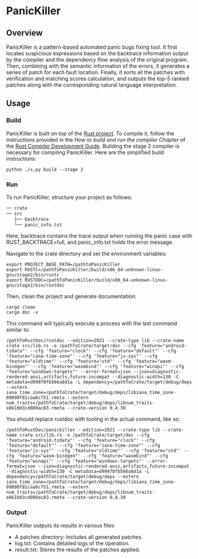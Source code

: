 # PanicKiller

## Overview

PanicKiller is a pattern-based automated panic bugs fixing tool. It first locates suspicious expressions based on the backtrace information output by the compiler and the dependency flow analysis of the original program. Then, combining with the semantic information of the errors, it generates a series of patch for each fault location. Finally, it sorts all the patches with verification and matching scores calculation, and outputs the top-5 ranked patches along with the corresponding natural language interpretation.

## Usage

### Build

PanicKiller is built on top of the [Rust project](https://github.com/rust-lang/rust). To compile it, follow the instructions provided in the _How  to build and run the compiler Chapter_ of the [Rust Compiler Development Guide](https://rustc-dev-guide.rust-lang.org/building/how-to-build-and-run.html). Building the stage 2 compiler is necessary for compiling PanicKiller. Here are the simplified build instructions:

```shell
python ./x.py build --stage 2
```

### Run

To run PanicKiller, structure your project as follows:

```css
── crate
── src
   ├── backtrace
   └── panic_info.txt
```

Here, backtrace contains the trace output when running the panic case with RUST_BACKTRACE=full, and panic_info.txt holds the error message.

Navigate to the crate directory and set the environment variables:

```shell
export PROJECT_BASE_PATH=/pathtoPanicKiller
export RUSTC=/pathToPanicKiller/build/x86_64-unknown-linux-gnu/stage2/bin/rustc
export RUSTDOC=/pathToPanicKiller/build/x86_64-unknown-linux-gnu/stage2/bin/rustdoc
```

Then, clean the project and generate documentation:

```shell
cargo clean
cargo doc -v
```

This command will typically execute a process with the last command similar to:

```
/pathToRustDoc/rustdoc --edition=2021 --crate-type lib --crate-name crate src/lib.rs -o /pathToCrate/target/doc --cfg 'feature="android-tzdata"' --cfg 'feature="clock"' --cfg 'feature="default"' --cfg 'feature="iana-time-zone"' --cfg 'feature="js-sys"' --cfg 'feature="oldtime"' --cfg 'feature="std"' --cfg 'feature="wasm-bindgen"' --cfg 'feature="wasmbind"' --cfg 'feature="winapi"' --cfg 'feature="windows-targets"' --error-format=json --json=diagnostic-rendered-ansi,artifacts,future-incompat --diagnostic-width=130 -C metadata=d99978fb566a8d1a -L dependency=/pathToCrate/target/debug/deps --extern iana_time_zone=/pathToCrate/target/debug/deps/libiana_time_zone-09090f81caa6c751.rmeta --extern num_traits=/pathToCrate/target/debug/deps/libnum_traits-e8610d3cd080ac83.rmeta --crate-version 0.4.30
```

You should replace rustdoc with tooling in the actual command, like so:

```
/pathToRustDoc/panickiller --edition=2021 --crate-type lib --crate-name crate src/lib.rs -o /pathToCrate/target/doc --cfg 'feature="android-tzdata"' --cfg 'feature="clock"' --cfg 'feature="default"' --cfg 'feature="iana-time-zone"' --cfg 'feature="js-sys"' --cfg 'feature="oldtime"' --cfg 'feature="std"' --cfg 'feature="wasm-bindgen"' --cfg 'feature="wasmbind"' --cfg 'feature="winapi"' --cfg 'feature="windows-targets"' --error-format=json --json=diagnostic-rendered-ansi,artifacts,future-incompat --diagnostic-width=130 -C metadata=d99978fb566a8d1a -L dependency=/pathToCrate/target/debug/deps --extern iana_time_zone=/pathToCrate/target/debug/deps/libiana_time_zone-09090f81caa6c751.rmeta --extern num_traits=/pathToCrate/target/debug/deps/libnum_traits-e8610d3cd080ac83.rmeta --crate-version 0.4.30
```

### Output

PanicKiller outputs its results in various files:

- A patches directory: Includes all generated patches.
- log.txt: Contains detailed logs of the operation.
- result.txt: Stores the results of the patches applied.
